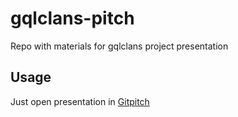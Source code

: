 # gqlclans-pitch
Repo with materials for gqlclans project presentation


## Usage

Just open presentation in [Gitpitch](https://gitpitch.com/wgOpenSource/gqlclans-pitch)